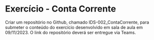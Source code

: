 # Exercício - Conta Corrente

Criar um repositório no Github, chamado IDS-002_ContaCorrente, para submeter o conteúdo do exercício desenvolvido em sala de aula em 09/11/2023.
O link do repositório deverá ser entregue via Teams.